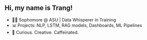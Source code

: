 ## Hi, my name is Trang!
* 👩‍💻 Sophomore @ ASU | Data Whisperer in Training 
* 📊 Projects: NLP, LSTM, RAG models, Dashboards, ML Pipelines 
* 🔎 Curious. Creative. Caffeinated.
